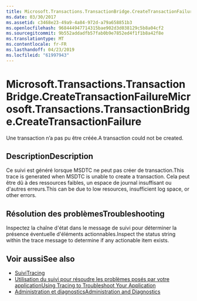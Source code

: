 ```yaml
---
title: Microsoft.Transactions.TransactionBridge.CreateTransactionFailure
ms.date: 03/30/2017
ms.assetid: c3468e23-49a9-4a84-972d-a79a658851b3
ms.openlocfilehash: 968444947714315bae902d3d038129c5b8a04cf2
ms.sourcegitcommit: 9b552addadfb57fab0b9e7852ed4f1f1b8a42f8e
ms.translationtype: MT
ms.contentlocale: fr-FR
ms.lasthandoff: 04/23/2019
ms.locfileid: "61997943"
---
```

# <a name="microsofttransactionstransactionbridgecreatetransactionfailure"></a><span data-ttu-id="91c18-102">Microsoft.Transactions.TransactionBridge.CreateTransactionFailure</span><span class="sxs-lookup"><span data-stu-id="91c18-102">Microsoft.Transactions.TransactionBridge.CreateTransactionFailure</span></span>
<span data-ttu-id="91c18-103">Une transaction n’a pas pu être créée.</span><span class="sxs-lookup"><span data-stu-id="91c18-103">A transaction could not be created.</span></span>  
  
## <a name="description"></a><span data-ttu-id="91c18-104">Description</span><span class="sxs-lookup"><span data-stu-id="91c18-104">Description</span></span>  
 <span data-ttu-id="91c18-105">Ce suivi est généré lorsque MSDTC ne peut pas créer de transaction.</span><span class="sxs-lookup"><span data-stu-id="91c18-105">This trace is generated when MSDTC is unable to create a transaction.</span></span> <span data-ttu-id="91c18-106">Cela peut être dû à des ressources faibles, un espace de journal insuffisant ou d'autres erreurs.</span><span class="sxs-lookup"><span data-stu-id="91c18-106">This can be due to low resources, insufficient log space, or other errors.</span></span>  
  
## <a name="troubleshooting"></a><span data-ttu-id="91c18-107">Résolution des problèmes</span><span class="sxs-lookup"><span data-stu-id="91c18-107">Troubleshooting</span></span>  
 <span data-ttu-id="91c18-108">Inspectez la chaîne d'état dans le message de suivi pour déterminer la présence éventuelle d'éléments actionnables.</span><span class="sxs-lookup"><span data-stu-id="91c18-108">Inspect the status string within the trace message to determine if any actionable item exists.</span></span>  
  
## <a name="see-also"></a><span data-ttu-id="91c18-109">Voir aussi</span><span class="sxs-lookup"><span data-stu-id="91c18-109">See also</span></span>

- [<span data-ttu-id="91c18-110">Suivi</span><span class="sxs-lookup"><span data-stu-id="91c18-110">Tracing</span></span>](../../../../../docs/framework/wcf/diagnostics/tracing/index.md)
- [<span data-ttu-id="91c18-111">Utilisation du suivi pour résoudre les problèmes posés par votre application</span><span class="sxs-lookup"><span data-stu-id="91c18-111">Using Tracing to Troubleshoot Your Application</span></span>](../../../../../docs/framework/wcf/diagnostics/tracing/using-tracing-to-troubleshoot-your-application.md)
- [<span data-ttu-id="91c18-112">Administration et diagnostics</span><span class="sxs-lookup"><span data-stu-id="91c18-112">Administration and Diagnostics</span></span>](../../../../../docs/framework/wcf/diagnostics/index.md)
